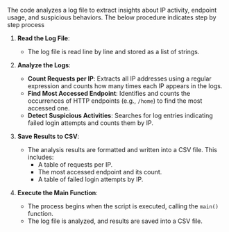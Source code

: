 The code analyzes a log file to extract insights about IP activity, endpoint usage, and suspicious behaviors. The below procedure indicates step by step process

1. **Read the Log File**:
   - The log file is read line by line and stored as a list of strings.

2. **Analyze the Logs**:
   - **Count Requests per IP**: Extracts all IP addresses using a regular expression and counts how many times each IP appears in the logs.
   - **Find Most Accessed Endpoint**: Identifies and counts the occurrences of HTTP endpoints (e.g., `/home`) to find the most accessed one.
   - **Detect Suspicious Activities**: Searches for log entries indicating failed login attempts and counts them by IP.

3. **Save Results to CSV**:
   - The analysis results are formatted and written into a CSV file. This includes:
     - A table of requests per IP.
     - The most accessed endpoint and its count.
     - A table of failed login attempts by IP.

4. **Execute the Main Function**:
   - The process begins when the script is executed, calling the `main()` function.
   - The log file is analyzed, and results are saved into a CSV file.
